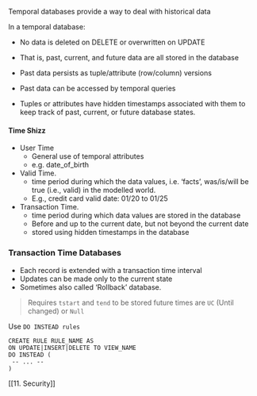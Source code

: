 Temporal databases provide a way to deal with historical data

In a temporal database:
- No data is deleted on DELETE or overwritten on UPDATE
- That is, past, current, and future data are all stored in the database

- Past data persists as tuple/attribute (row/column) versions
- Past data can be accessed by temporal queries
- Tuples or attributes have hidden timestamps associated with them to keep track of past, current, or future database states.

#### Time Shizz
- User Time
	- General use of temporal attributes
	- e.g. date_of_birth
- Valid Time.
	- time period during which the data values, i.e. ‘facts’, was/is/will be true (i.e., valid) in the modelled world.
	- E.g., credit card valid date: 01/20 to 01/25
- Transaction Time.
	- time period during which data values are stored in the database
	- Before and up to the current date, but not beyond the current date
	- stored using hidden timestamps in the database


### Transaction Time Databases
- Each record is extended with a transaction time interval
- Updates can be made only to the current state
- Sometimes also called ‘Rollback’ database.

> Requires `tstart` and `tend` to be stored
> future times are `UC` (Until changed) or `Null`

Use `DO INSTEAD rules`
```postgresql
CREATE RULE RULE_NAME AS
ON UPDATE|INSERT|DELETE TO VIEW_NAME
DO INSTEAD (
 -- ... --
)
```



[[11. Security]]